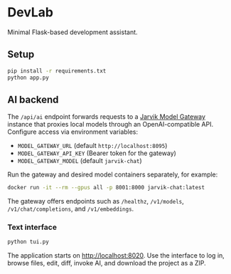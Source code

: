 # DevLab

Minimal Flask-based development assistant.

## Setup

```bash
pip install -r requirements.txt
python app.py
```

## AI backend

The `/api/ai` endpoint forwards requests to a [Jarvik Model Gateway](https://github.com/) instance
that proxies local models through an OpenAI-compatible API.
Configure access via environment variables:

- `MODEL_GATEWAY_URL` (default `http://localhost:8095`)
- `MODEL_GATEWAY_API_KEY` (Bearer token for the gateway)
- `MODEL_GATEWAY_MODEL` (default `jarvik-chat`)

Run the gateway and desired model containers separately, for example:

```bash
docker run -it --rm --gpus all -p 8001:8000 jarvik-chat:latest
```

The gateway offers endpoints such as `/healthz`, `/v1/models`, `/v1/chat/completions`,
and `/v1/embeddings`.

### Text interface

```bash
python tui.py
```

The application starts on [http://localhost:8020](http://localhost:8020).
Use the interface to log in, browse files, edit, diff, invoke AI, and download the project as a ZIP.
